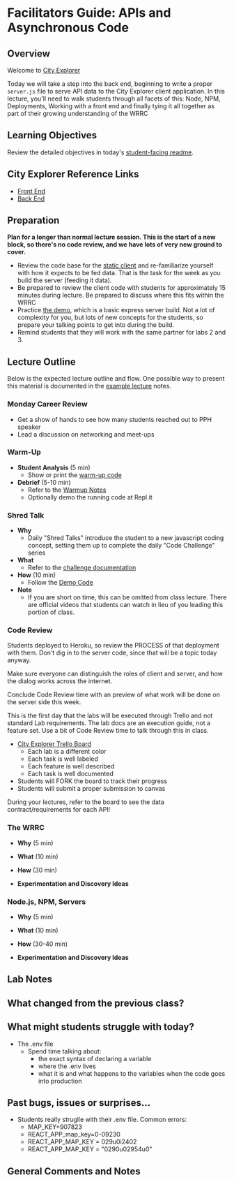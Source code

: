 # Facilitators Guide: APIs and Asynchronous Code

## Overview

Welcome to [City Explorer](https://codefellows.github.io/code-301-guide/curriculum/city-explorer-app/front-end/)

Today we will take a step into the back end, beginning to write a proper `server.js` file to serve API data to the City Explorer client application. In this lecture, you'll need to walk students through all facets of this: Node, NPM, Deployments, Working with a front end and finally tying it all together as part of their growing understanding of the WRRC

## Learning Objectives

Review the detailed objectives in today's [student-facing readme](../README.md).

## City Explorer Reference Links

- [Front End](https://codefellows.github.io/code-301-guide/curriculum/city-explorer-app/front-end/)
- [Back End](http://city-explorer-backend.herokuapp.com)


## Preparation

**Plan for a longer than normal lecture session. This is the start of a new block, so there's no code review, and we have lots of very new ground to cover.**

- Review the code base for the [static client](../../../city-explorer-app) and re-familiarize yourself with how it expects to be fed data. That is the task for the week as you build the server (feeding it data).
- Be prepared to review the client code with students for approximately 15 minutes during lecture. Be prepared to discuss where this fits within the WRRC
- Practice [the demo](../demo), which is a basic express server build. Not a lot of complexity for you, but lots of new concepts for the students, so prepare your talking points to get into during the build.
- Remind students that they will work with the same partner for labs 2 and 3.

## Lecture Outline

Below is the expected lecture outline and flow. One possible way to present this material is documented in the [example lecture](../facilitator/LECTURE-EXAMPLE.md) notes.

### Monday Career Review 

- Get a show of hands to see how many students reached out to PPH speaker
- Lead a discussion on networking and meet-ups

### Warm-Up

- **Student Analysis** (5 min)
  - Show or print the [warm-up code](../warm-up/warm-up.md)
- **Debrief** (5-10 min)
  - Refer to the [Warmup Notes](../warm-up/NOTES.md)
  - Optionally demo the running code at Repl.it

### Shred Talk

- **Why**
  - Daily "Shred Talks" introduce the student to a new javascript coding concept, setting them up to complete the daily "Code Challenge" series
- **What**
  - Refer to the [challenge documentation](../challenges/README.md)
- **How** (10 min)
  - Follow the [Demo Code](../challenges/DEMO.md)
- **Note**
  - If you are short on time, this can be omitted from class lecture. There are official videos that students can watch in lieu of you leading this portion of class.

### Code Review

Students deployed to Heroku, so review the PROCESS of that deployment with them. Don't dig in to the server code, since that will be a topic today anyway. 

Make sure everyone can distinguish the roles of client and server, and how the dialog works across the internet. 

Conclude Code Review time with an preview of what work will be done on the server side this week. 

This is the first day that the labs will be executed through Trello and not standard Lab requirements. The lab docs are an execution guide, not a feature set. Use a bit of Code Review time to talk through this in class.

- [City Explorer Trello Board](https://trello.com/b/ZmD87LCC)
  - Each lab is a different color
  - Each task is well labeled
  - Each feature is well described
  - Each task is well documented
- Students will FORK the board to track their progress
- Students will submit a proper submission to canvas

During your lectures, refer to the board to see the data contract/requirements for each API!

### The WRRC

- **Why** (5 min)

- **What** (10 min)

- **How** (30 min)

- **Experimentation and Discovery Ideas**


### Node.js, NPM, Servers

- **Why** (5 min)

- **What** (10 min)

- **How** (30-40 min)

- **Experimentation and Discovery Ideas**


## Lab Notes


## What changed from the previous class?



## What might students struggle with today?

- The .env file
  - Spend time talking about:
    - the exact syntax of declaring a variable
    - where the .env lives
    - what it is and what happens to the variables when the code goes into production

## Past bugs, issues or surprises...

- Students really struglle with their .env file. Common errors:
  - MAP_KEY=907823
  - REACT_APP_map_key=0-09230
  - REACT_APP_MAP_KEY = 029u0i2402
  - REACT_APP_MAP_KEY = "0290u02954u0"

## General Comments and Notes

